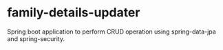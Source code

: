 # family-details-updater
Spring boot application to perform CRUD operation using spring-data-jpa and spring-security. 

